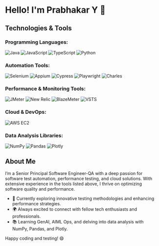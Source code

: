 # Hello! I'm Prabhakar Y 👋

## Technologies & Tools

### Programming Languages:
![Java](https://img.shields.io/badge/Java-ED8B00?style=flat-square&logo=java&logoColor=white) ![JavaScript](https://img.shields.io/badge/JavaScript-F7DF1C?style=flat-square&logo=javascript&logoColor=black) ![TypeScript](https://img.shields.io/badge/TypeScript-007ACC?style=flat-square&logo=typescript&logoColor=white) ![Python](https://img.shields.io/badge/Python-3776AB?style=flat-square&logo=python&logoColor=white)

### Automation Tools:
![Selenium](https://img.shields.io/badge/Selenium-43B02A?style=flat-square&logo=selenium&logoColor=white) ![Appium](https://img.shields.io/badge/Appium-25D366?style=flat-square&logo=appium&logoColor=white) ![Cypress](https://img.shields.io/badge/Cypress-17202C?style=flat-square&logo=cypress&logoColor=white) ![Playwright](https://img.shields.io/badge/Playwright-430098?style=flat-square&logo=playwright&logoColor=white) ![Charles](https://img.shields.io/badge/Charles-000000?style=flat-square&logo=charles&logoColor=white)

### Performance & Monitoring Tools:
![JMeter](https://img.shields.io/badge/JMeter-FCC624?style=flat-square&logo=apache-jmeter&logoColor=black) ![New Relic](https://img.shields.io/badge/New%20Relic-00A6A6?style=flat-square&logo=new-relic&logoColor=white) ![BlazeMeter](https://img.shields.io/badge/BlazeMeter-FFB800?style=flat-square&logo=blazemeter&logoColor=black) ![VSTS](https://img.shields.io/badge/VSTS-0078D7?style=flat-square&logo=visual-studio&logoColor=white)

### Cloud & DevOps:
![AWS EC2](https://img.shields.io/badge/AWS%20EC2-FF9900?style=flat-square&logo=amazon-aws&logoColor=white)

### Data Analysis Libraries:
![NumPy](https://img.shields.io/badge/NumPy-013243?style=flat-square&logo=numpy&logoColor=white) ![Pandas](https://img.shields.io/badge/Pandas-150458?style=flat-square&logo=pandas&logoColor=white) ![Plotly](https://img.shields.io/badge/Plotly-3F4C6B?style=flat-square&logo=plotly&logoColor=white)

## About Me

I’m a Senior Principal Software Engineer-QA with a deep passion for software test automation, performance testing, and cloud solutions. With extensive experience in the tools listed above, I thrive on optimizing software quality and performance.

- 💼 Currently exploring innovative testing methodologies and enhancing performance strategies.
- 🌍 Always excited to connect with fellow tech enthusiasts and professionals.
- 📚 Learning GenAI, AIML Ops, and delving into data analysis with NumPy, Pandas, and Plotly.

Happy coding and testing! 😄
